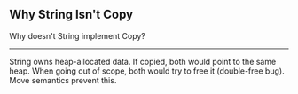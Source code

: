 ## Why String Isn't Copy

Why doesn't String implement Copy?

---

String owns heap-allocated data. If copied, both would point to the same heap. When going out of scope, both would try to free it (double-free bug). Move semantics prevent this.

